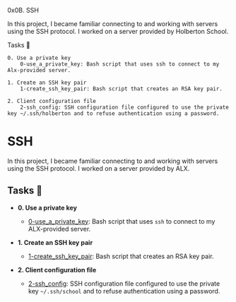 0x0B. SSH

In this project, I became familiar connecting to and working with servers using the SSH protocol. I worked on a server provided by Holberton School.

Tasks 📃

    0. Use a private key
        0-use_a_private_key: Bash script that uses ssh to connect to my Alx-provided server.

    1. Create an SSH key pair
        1-create_ssh_key_pair: Bash script that creates an RSA key pair.

    2. Client configuration file
        2-ssh_config: SSH configuration file configured to use the private key ~/.ssh/holberton and to refuse authentication using a password.


# SSH

In this project, I became familiar connecting to and working
with servers using the SSH protocol. I worked on a server
provided by ALX.

## Tasks :page_with_curl:

* **0. Use a private key**
  * [0-use_a_private_key](./0-use_a_private_key): Bash script that uses `ssh` to connect to my
ALX-provided server.

* **1. Create an SSH key pair**
  * [1-create_ssh_key_pair](./1-create_ssh_key_pair): Bash script that creates an RSA key pair.

* **2. Client configuration file**
  * [2-ssh_config](./2-ssh_config): SSH configuration file configured to use the private key
`~/.ssh/school` and to refuse authentication using a password.

